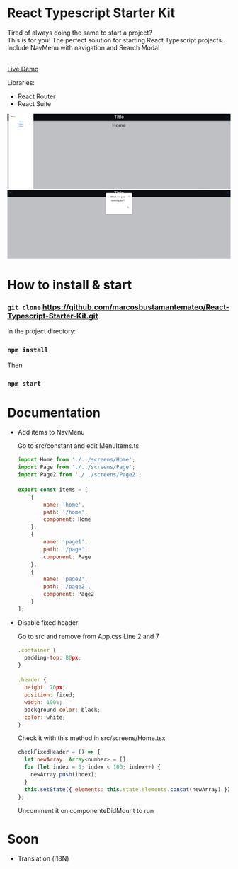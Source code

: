 # React Typescript Starter Kit

Tired of always doing the same to start a project?<br>
This is for you! The perfect solution for starting React Typescript projects. <br>
Include NavMenu with navigation and Search Modal

<br> <a href="https://marcosbustamantemateodemos.github.io/home">Live Demo</a>

Libraries:

  - React Router
  - React Suite

![alt text](https://github.com/marcosbustamantemateo/React-Typescript-Starter-Kit/blob/master/images/NavMenu.PNG)
![alt text](https://github.com/marcosbustamantemateo/React-Typescript-Starter-Kit/blob/master/images/searchModal.PNG)

# How to install & start

### `git clone` https://github.com/marcosbustamantemateo/React-Typescript-Starter-Kit.git

In the project directory:

### `npm install`

  Then

### `npm start`

# Documentation

- Add items to NavMenu

  Go to src/constant and edit MenuItems.ts
  
  ```javascript class:"lineNo"
  import Home from './../screens/Home';
  import Page from './../screens/Page';
  import Page2 from './../screens/Page2';

  export const items = [
      {
          name: 'home',
          path: '/home',
          component: Home
      },
      {
          name: 'page1',
          path: '/page',
          component: Page
      },
      {
          name: 'page2',
          path: '/page2',
          component: Page2
      }
  ];
  ```

- Disable fixed header

  Go to src and remove from App.css Line 2 and 7

  ```javascript class:"lineNo"
  .container {
    padding-top: 80px;
  }

  .header {
    height: 70px;
    position: fixed;
    width: 100%;
    background-color: black;
    color: white;
  }
  ```

  Check it with this method in src/screens/Home.tsx

  ```javascript class:"lineNo"
  checkFixedHeader = () => {
    let newArray: Array<number> = [];
    for (let index = 0; index < 100; index++) {
      newArray.push(index);
    }
    this.setState({ elements: this.state.elements.concat(newArray) });
  };
  ```
  Uncomment it on componenteDidMount to run


# Soon

- Translation (i18N)


